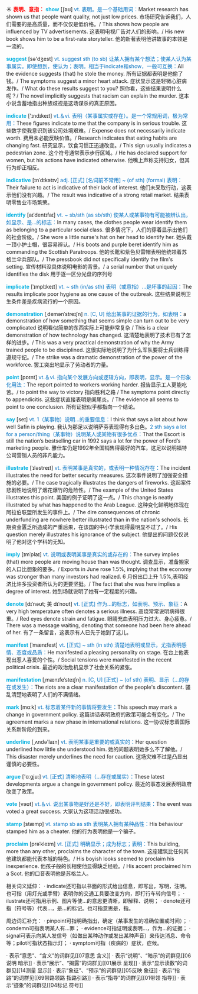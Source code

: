 ☀ <font color="red">**表明、意指：**</font>
<font color="sky blue">**show**</font> [ʃəʊ] 
<font color="#0070c0">vt. 表明。是一个基础用词：</font>Market research has shown us that people want quality, not just low prices. 市场研究告诉我们，人们需要的是高质量，而不仅仅是低价格。/ This shows how people are influenced by TV advertisements. 这表明电视广告对人们的影响。/ His new book shows him to be a first-rate storyteller. 他的新著表明他讲故事的本领是一流的。

<font color="sky blue">**suggest**</font> [sə'dӡest] 
<font color="#0070c0">vt. suggest sth (to sb) 让某人拥有某个想法；使某人认为某事属实。即使想到，使认为；表明。相当于indicate和show，一般可互换：</font>All the evidence suggests (that) he stole the money. 所有证据都表明是他偷了钱。/ The symptoms suggest a minor heart attack. 症状显示这是轻微心脏病发作。/ What do these results suggest to you? 照你看，这些结果说明什么呢？/ The novel implicitly suggests that racism can explain the murder. 这本小说含蓄地指出种族歧视是这场谋杀的真正原因。

<font color="sky blue">**indicate**</font> ['ɪndɪkeɪt] 
<font color="#0070c0">vt.＆vi. 表明（某事属实或存在）。是一个常规用词，极为常用：</font>These figures indicate to me that the company is in serious trouble. 这些数字使我意识到该公司处境艰难。/ Expense does not necessarily indicate worth. 费用未必能反映价值。/ Research indicates that eating habits are changing fast. 研究显示，饮食习惯正迅速改变。/ This sign usually indicates a pedestrian zone. 这个符号通常表示步行区域。/ He has declared support for women, but his actions have indicated otherwise. 他嘴上声称支持妇女，但其行为却正相反。
         
<font color="sky blue">**indicative**</font> [ɪnˈdɪkətɪv]
<font color="#0070c0">adj. [正式] [名词前不常用] ~ (of sth) (formal) 表明：</font>Their failure to act is indicative of their lack of interest. 他们未采取行动，这表示他们没有兴趣。/ The result was indicative of a strong retail market. 结果表明零售业市场繁荣。

<font color="sky blue">**identify**</font> [aɪˈdentɪfaɪ]
<font color="#0070c0">vt. ~ sb/sth (as sb/sth) 使某人或某事物有可能被辨认出，如显示、是…的标志：</font>In many cases, the clothes people wear identify them as belonging to a particular social class. 很多情况下，人们的穿着显示出他们的社会阶级。/ She wore a little nurse's hat on her head to identify her. 她头戴一顶小护士帽，很容易辨认。/ His boots and purple beret identify him as commanding the Scottish Paratroops. 他的长靴和紫色贝雷帽表明他统领着苏格兰伞兵部队。/ The pressbook did not specifically identify the film's setting. 宣传材料没具体说明电影的背景。/ a serial number that uniquely identifies the disk 用于逐一区分光盘的序列号

<font color="sky blue">**implicate**</font> [ˈɪmplɪkeɪt]
<font color="#0070c0">vt. ~ sth (in/as sth) 表明（或意指）…是坏事的起因：</font>The results implicate poor hygiene as one cause of the outbreak. 这些结果说明卫生条件差是疾病流行的一个原因。           

<font color="sky blue">**demonstration**</font> [ˌdemənˈstreɪʃn]
<font color="#0070c0">n. [C, U] 给出某事的证据的行为，如表明：</font>a demonstration of how something that seems simple can turn out to be very complicated 说明看似简单的东西实际上可能非常复杂 / This is a clear demonstration of how technology has changed. 这清楚地表明了技术已有了怎样的进步。/ This was a very practical demonstration of why the Army trained people to be disciplined. 这很实际地说明了为什么军队要将士兵训练得遵规守纪。/ The strike was a dramatic demonstration of the power of the workforce. 罢工突出地显示了劳动者的力量。

<font color="sky blue">**point**</font> [pɒɪnt] 
<font color="#0070c0">vt.＆vi. 指向某个发展方向或逻辑方向，即表明，显示。是一个形象化用法：</font>The report pointed to workers working harder. 报告显示工人更能吃苦。/ to point the way to victory 指向胜利之路 / The symptoms point directly to appendicitis. 这些症状直接表明是阑尾炎。/ The evidence all seems to point to one conclusion. 所有证据似乎都指向一个结论。

<font color="sky blue">**say**</font> [seɪ] 
<font color="#0070c0">vt. 1（某事物）说明…的重要信息：</font>I think that says a lot about how well Safin is playing. 我认为那足以说明萨芬表现得有多出色。<font color="#0070c0">2 sth says a lot for a person/thing（某事物）说明某人或某物有很多优点：</font>That the Escort is still the nation’s bestselling car in 1992 says a lot for the power of Ford’s marketing people. 雅仕车仍是1992年全国销售得最好的汽车，这足以说明福特公司营销人员的非凡能力。

<font color="sky blue">**illustrate**</font> [ˈɪləstreɪt]
<font color="#0070c0">vt. 表明某事是真实的，或表明一种情况存在：</font>The incident illustrates the need for better security measures. 这次事件说明了加强安全措施的必要。/ The case tragically illustrates the dangers of fireworks. 这起案件悲剧性地说明了烟花爆竹的危险性。/ The example of the United States illustrates this point. 美国的例子证明了这一点。/ This change is neatly illustrated by what has happened to the Arab League. 这种变化鲜明地体现在阿拉伯联盟所发生的事件上。/ The dire consequences of chronic underfunding are nowhere better illustrated than in the nation's schools. 长期资金匮乏所造成的严重后果，在该国的中小学表现得最明显不过了。/ His question merely illustrates his ignorance of the subject. 他提出的问题仅仅说明了他对这个学科的无知。

<font color="sky blue">**imply**</font> [ɪmˈplaɪ]
<font color="#0070c0">vt. 说明或表明某事是真实的或存在的：</font>The survey implies (that) more people are moving house than was thought. 调查显示，准备搬家的人口比想象的要多。/ Exports in June rose 1.5%, implying that the economy was stronger than many investors had realized. 6 月份出口上升 1.5%,表明经济比许多投资者所认为的更要坚挺。/ The fact that she was here implies a degree of interest. 她到场就说明了她有一定程度的兴趣。

<font color="sky blue">**denote**</font> [dɪˈnəʊt; 美 dɪˈnoʊt]
<font color="#0070c0">vt. [正式] 作为…的标志，如表明、预示、象征：</font>A very high temperature often denotes a serious illness. 高烧常常说明病得很重。/ Red eyes denote strain and fatigue. 眼睛充血表明压力过大、身心疲惫。/ There was a message waiting, denoting that someone had been here ahead of her. 有了一条留言，这表示有人已先于她到了这儿。

<font color="sky blue">**manifest**</font> [ˈmænɪfest]
<font color="#0070c0">vt. [正式] ~ sth (in sth) 清楚地表明或显示，尤指表明感情、态度或品质：</font>He manifested a pleasing personality on stage. 在台上他表现出惹人喜爱的个性。/ Social tensions were manifested in the recent political crisis. 最近的政治危机显示了社会关系的紧张。
           
<font color="sky blue">**manifestation**</font> [ˌmænɪfeˈsteɪʃn]
<font color="#0070c0">n. [C, U] [正式] ~ (of sth) 表明、显示（…的存在或发生）：</font>The riots are a clear manifestation of the people's discontent. 骚乱清楚地表明了人们的不满情绪。

<font color="sky blue">**mark**</font> [mɑːk] 
<font color="#0070c0">vt. 标志着某件新的事情将要发生：</font>This speech may mark a change in government policy. 这篇讲话表明政府的政策可能会有变化。/ The agreement marks a new phase in international relations. 这一协议标志着国际关系新阶段的到来。

<font color="sky blue">**underline**</font> [͵ʌndə'laɪn] 
<font color="#0070c0">vt. 表明某事是重要的或真实的：</font>Her question underlined how little she understood him. 她的问题表明她多么不了解他。/ This disaster merely underlines the need for caution. 这场灾难不过是凸显出谨慎的必要性。

<font color="sky blue">**argue**</font> ['ɑːɡju:] 
<font color="#0070c0">vt. [正式] 清晰地表明（…存在或属实）：</font>These latest developments argue a change in government policy. 最近的事态发展表明政府改变了政策。

<font color="sky blue">**vote**</font> [vəʊt] 
<font color="#0070c0">vt.＆vi. 说出某事物是好还是不好，即表明评判结果：</font>The event was voted a great success. 大家认为这项活动很成功。

<font color="sky blue">**stamp**</font> [stæmp] 
<font color="#0070c0">vt. stamp sb as sth 表明某人拥有某种品性：</font>His behaviour stamped him as a cheater. 他的行为表明他是一个骗子。
           
<font color="sky blue">**proclaim**</font> [prəˈkleɪm]
<font color="#0070c0">vt. [正式] 明确显示；成为标志；表明：</font>This building, more than any other, proclaims the character of the town. 这座建筑比任何其他建筑都能代表本城的特色。/ His boyish looks seemed to proclaim his inexperience. 他孩子般的长相使他显得缺乏经验。/ His accent proclaimed him a Scot. 他的口音表明他是苏格兰人。

相关词义延伸：
· indicate还可指以书面的形式给出信息，即写出，写明，注明。也可指（用灯光或手臂）表明你的交通工具要改变方向，即打行车转向信号；
· ilustrate还可指用示例、图片等使…的意思更清晰，即解释、说明；
· denote还可指（符号等）代表…，是…的标记。也可指意思是，指。

周边词汇补充：
· pinpoint可指明确指出，确定（某事发生的准确位置或时间）；
· condemn可指表明某人有…罪；
· evidence可指证明或表明…，作为…的证据；
· signal可表示向某人发信号（如做出某种动作或发出某种声音）来传达消息、命令等；pilot可指状态指示灯；
· symptom可指（疾病的）症状，症候。

· 表示“意思”、“含义”的词群见[[07意思 含义]]
· 表示“说明”、“暗示”的词群见[[06说明 暗示]]
· 表示“展示”、“揭露”的词群见[[01展示 呈现]]
· 表示“显示读数”的词群见[[14测量 显示]]
· 表示“象征”、“预示”的词群见[[05反映 象征]]
· 表示“指路”的词群见[[69带路领路 指路引路]]
· 表示“指导”的词群见[[01带领 指导]]
· 表示“迹象”的词群见[[04标记 符号]]

